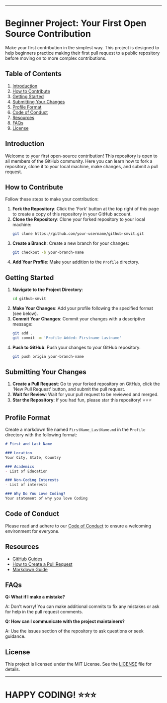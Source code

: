 
---

# Beginner Project: Your First Open Source Contribution

Make your first contribution in the simplest way. This project is designed to help beginners practice making their first pull request to a public repository before moving on to more complex contributions.

## Table of Contents

1. [Introduction](#introduction)
2. [How to Contribute](#how-to-contribute)
3. [Getting Started](#getting-started)
4. [Submitting Your Changes](#submitting-your-changes)
5. [Profile Format](#profile-format)
6. [Code of Conduct](#code-of-conduct)
7. [Resources](#resources)
8. [FAQs](#faqs)
9. [License](#license)

## Introduction

Welcome to your first open-source contribution! This repository is open to all members of the GitHub community. Here you can learn how to fork a repository, clone it to your local machine, make changes, and submit a pull request.

## How to Contribute

Follow these steps to make your contribution:

1. **Fork the Repository**: Click the 'Fork' button at the top right of this page to create a copy of this repository in your GitHub account.
2. **Clone the Repository**: Clone your forked repository to your local machine:
    ```bash
    git clone https://github.com/your-username/github-smvit.git
    ```
3. **Create a Branch**: Create a new branch for your changes:
    ```bash
    git checkout -b your-branch-name
    ```
4. **Add Your Profile**: Make your addition to the `Profile` directory.

## Getting Started

1. **Navigate to the Project Directory**:
    ```bash
    cd github-smvit
    ```
2. **Make Your Changes**: Add your profile following the specified format (see below).
3. **Commit Your Changes**: Commit your changes with a descriptive message:
    ```bash
    git add .
    git commit -m 'Profile Added: Firstname Lastname'
    ```
4. **Push to GitHub**: Push your changes to your GitHub repository:
    ```bash
    git push origin your-branch-name
    ```

## Submitting Your Changes

1. **Create a Pull Request**: Go to your forked repository on GitHub, click the 'New Pull Request' button, and submit the pull request.
2. **Wait for Review**: Wait for your pull request to be reviewed and merged.
3. **Star the Repository**: If you had fun, please star this repository! ⭐⭐⭐

## Profile Format

Create a markdown file named `FirstName_LastName.md` in the `Profile` directory with the following format:

```markdown
# First and Last Name

### Location
Your City, State, Country

### Academics
- List of Education

### Non-Coding Interests
- List of interests

### Why Do You Love Coding?
Your statement of why you love Coding
```

## Code of Conduct

Please read and adhere to our [Code of Conduct](CODE_OF_CONDUCT.md) to ensure a welcoming environment for everyone.

## Resources

- [GitHub Guides](https://guides.github.com/)
- [How to Create a Pull Request](https://help.github.com/articles/creating-a-pull-request/)
- [Markdown Guide](https://www.markdownguide.org/)

## FAQs

**Q: What if I make a mistake?**

A: Don't worry! You can make additional commits to fix any mistakes or ask for help in the pull request comments.

**Q: How can I communicate with the project maintainers?**

A: Use the issues section of the repository to ask questions or seek guidance.

## License

This project is licensed under the MIT License. See the [LICENSE](LICENSE) file for details.

---

# HAPPY CODING! :star::star::star:

